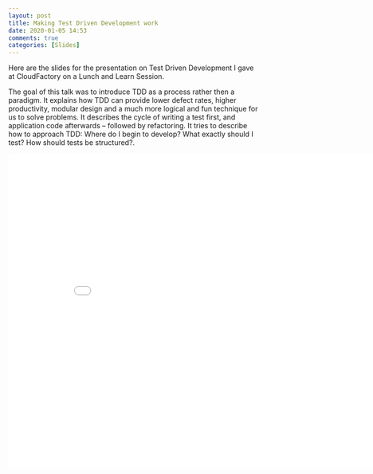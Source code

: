 ```yaml
---
layout: post
title: Making Test Driven Development work
date: 2020-01-05 14:53
comments: true
categories: [Slides]
---
```


Here are the slides for the presentation on Test Driven Development I gave at CloudFactory on a Lunch and Learn Session.

The goal of this talk was to introduce TDD as a process rather then a paradigm. It explains how TDD can provide lower defect rates, higher productivity, modular design and a much more logical and fun technique for us to solve problems. It describes the cycle of writing a test first, and application code afterwards – followed by refactoring. It tries to describe how to approach TDD: Where do I begin to develop? What exactly should I test? How should tests be structured?.

<!-- more -->

<iframe src="//slides.com/roxxypoxxy/rails-tdd-better-code-in-less-time/embed" width="864" height="630" scrolling="no" frameborder="0" webkitallowfullscreen="" mozallowfullscreen="" allowfullscreen=""></iframe>

